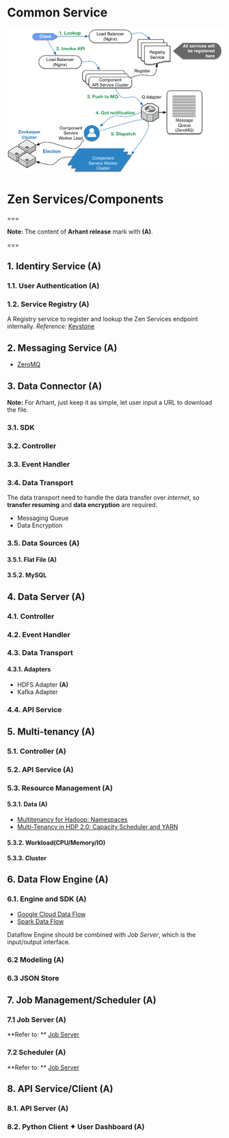 <!--
        Licensed Materials - Property of esse.io

        (C) Copyright esse.io Inc. 2015 All Rights Reserved

        Licensed under the Apache License, Version 2.0 (the "License");
        you may not use this file except in compliance with the License.
        You may obtain a copy of the License at

           http://www.apache.org/licenses/LICENSE-2.0

        Unless required by applicable law or agreed to in writing, software
        distributed under the License is distributed on an "AS IS" BASIS,
        WITHOUT WARRANTIES OR CONDITIONS OF ANY KIND, either express or implied.
        See the License for the specific language governing permissions and
        limitations under the License.
-->

# Common Service

  ![Common Service Framework](/design/_static/common-service-framework.png)

# Zen Services/Components

===

**Note:** The content of **Arhant release** mark with **(A)**.

===

## 1. Identiry Service **(A)**
### 1.1. User Authentication **(A)**
### 1.2. Service Registry **(A)**
A Registry service to register and lookup the Zen Services endpoint internally.
*Reference:* [Keystone](https://wiki.openstack.org/wiki/Keystone)

## 2. Messaging Service **(A)**

* [ZeroMQ](http://zeromq.org) 

## 3. Data Connector **(A)**
**Note:** For Arhant, just keep it as simple, let user input a URL to download the file.

### 3.1. SDK
### 3.2. Controller
### 3.3. Event Handler
### 3.4. Data Transport
The data transport need to handle the data transfer over *internet*, so **transfer resuming** and **data encryption** are required.
* Messaging Queue
* Data Encryption

### 3.5. Data Sources **(A)**
#### 3.5.1. Flat File **(A)**
#### 3.5.2. MySQL

## 4. Data Server **(A)**
### 4.1. Controller
### 4.2. Event Handler
### 4.3. Data Transport
#### 4.3.1. Adapters

* HDFS Adapter **(A)**
* Kafka Adapter

### 4.4. API Service

## 5. Multi-tenancy **(A)**
### 5.1. Controller **(A)**
### 5.2. API Service **(A)**
### 5.3. Resource Management **(A)**
#### 5.3.1. Data **(A)**
* [Multitenancy for Hadoop: Namespaces](http://blog.cask.co/2015/04/multitenancy-for-hadoop-namespaces/)
* [Multi-Tenancy in HDP 2.0: Capacity Scheduler and YARN](http://hortonworks.com/blog/multi-tenancy-in-hdp-2-0-capacity-scheduler-and-yarn/)

#### 5.3.2. Workload(CPU/Memory/IO)
#### 5.3.3. Cluster 

## 6. Data Flow Engine **(A)**
### 6.1. Engine and SDK **(A)**
* [Google Cloud Data Flow](https://cloud.google.com/dataflow/)
* [Spark Data Flow](https://github.com/cloudera/spark-dataflow)

Dataflow Engine should be combined with *Job Server*, which is the input/output interface.

### 6.2 Modeling **(A)**
### 6.3 JSON Store

## 7. Job Management/Scheduler **(A)**
### 7.1 Job Server **(A)**
**Refer to: ** [Job Server](/design/framework/job-server.md)
### 7.2 Scheduler **(A)**
**Refer to: ** [Job Server](/design/framework/job-server.md)

## 8. API Service/Client **(A)**
### 8.1. API Server **(A)**
### 8.2. Python Client ✦ User Dashboard **(A)**